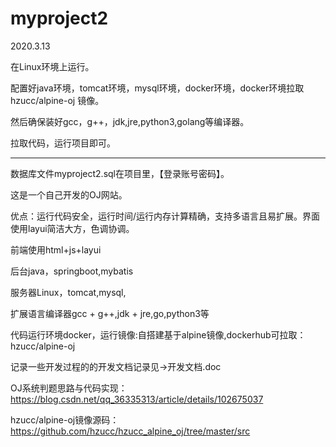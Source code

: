 # myproject2
2020.3.13

在Linux环境上运行。

配置好java环境，tomcat环境，mysql环境，docker环境，docker环境拉取 hzucc/alpine-oj 镜像。

然后确保装好gcc，g++，jdk,jre,python3,golang等编译器。

拉取代码，运行项目即可。
__________________________________________________________________________________




数据库文件myproject2.sql在项目里，【登录账号密码】。

这是一个自己开发的OJ网站。

优点：运行代码安全，运行时间/运行内存计算精确，支持多语言且易扩展。界面使用layui简洁大方，色调协调。

前端使用html+js+layui

后台java，springboot,mybatis

服务器Linux，tomcat,mysql,

扩展语言编译器gcc + g++,jdk + jre,go,python3等

代码运行环境docker，运行镜像:自搭建基于alpine镜像,dockerhub可拉取：hzucc/alpine-oj

记录一些开发过程的的开发文档记录见->开发文档.doc


OJ系统判题思路与代码实现：https://blog.csdn.net/qq_36335313/article/details/102675037

hzucc/alpine-oj镜像源码：https://github.com/hzucc/hzucc_alpine_oj/tree/master/src




